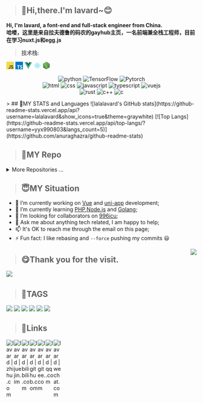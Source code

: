 > ## :clap:Hi,there.I'm lavard~:blush:
**Hi, I'm lavard, a font-end and full-stack engineer from China.<br />
哈喽，这里是来自拉夫德鲁的码农的gayhub主页，一名前端兼全栈工程师，目前在学习nuxt.js和egg.js**

> **技术栈:**  

<code><img height="20" src="https://raw.githubusercontent.com/github/explore/80688e429a7d4ef2fca1e82350fe8e3517d3494d/topics/javascript/javascript.png"></code>
<code><img height="20" src="https://raw.githubusercontent.com/github/explore/80688e429a7d4ef2fca1e82350fe8e3517d3494d/topics/typescript/typescript.png"></code>
<code><img height="20" src="https://raw.githubusercontent.com/github/explore/80688e429a7d4ef2fca1e82350fe8e3517d3494d/topics/vue/vue.png"></code>
<code><img height="20" src="https://raw.githubusercontent.com/github/explore/80688e429a7d4ef2fca1e82350fe8e3517d3494d/topics/react/react.png"></code>
<code><img height="20" src="https://raw.githubusercontent.com/github/explore/80688e429a7d4ef2fca1e82350fe8e3517d3494d/topics/nodejs/nodejs.png"></code>
<br/>

<p align="center">
  <img alt="python" src="https://img.shields.io/badge/Python-3572a5?style=flat-square&logo=python&logoColor=white">
  <img alt="TensorFlow" src="https://img.shields.io/badge/TensorFlow-ff6f00?style=flat-square&logo=tensorflow&logoColor=white">
  <img alt="Pytorch" src="https://img.shields.io/badge/Pytorch-ee4c2c?style=flat-square&logo=pytorch&logoColor=white">
  <br/>
  <img alt="html" src="https://img.shields.io/badge/HTML-e34c26?style=flat-square&logo=html5&logoColor=white">
  <img alt="css" src="https://img.shields.io/badge/CSS-563d7c?style=flat-square&logo=css3">
  <img alt="javascript" src="https://img.shields.io/badge/JavaScript-000000?style=flat-square&logo=javascript">
  <img alt="typescript" src="https://img.shields.io/badge/TypeScript-1a0dab?style=flat-square&logo=typescript">
  <img alt="vuejs" src="https://img.shields.io/badge/Vue.js-007777?style=flat-square&logo=vue.js">
  <br/>
  <img alt="rust" src="https://img.shields.io/badge/Rust-bc8362?style=flat-square&logo=rust">
  <img alt="c++" src="https://img.shields.io/badge/C++-f34b7d?style=flat-square&logo=c%2b%2b">
  <img alt="c" src="https://img.shields.io/badge/C-555555?style=flat-square&logo=c">
</p>
> ## 🎉MY STATS and Languages
![lalalavard's GitHub stats](https://github-readme-stats.vercel.app/api?username=lalalavard&show_icons=true&theme=graywhite)
[![Top Langs](https://github-readme-stats.vercel.app/api/top-langs/?username=yyx990803&langs_count=5)](https://github.com/anuraghazra/github-readme-stats)

> ## 🎵MY Repo
<details>
<summary>More Repositories ...</summary>
<!-- 对齐 Repo 卡片 -->
<a href="https://github.com/lalalavard/spirit">
  <img align="center" src="https://github-readme-stats.vercel.app/api/pin/?username=lalalavard&repo=spirit" />
</a>
<a href="https://github.com/lalalavard/lalalavard.github.io">
  <img align="center" src="https://github-readme-stats.vercel.app/api/pin/?username=lalalavard&repo=lalalavard.github.io" />
</a>
<a href="https://github.com/lalalavard/Cloudreve">
  <img align="center" src="https://github-readme-stats.vercel.app/api/pin/?username=lalalavard&repo=Cloudreve" />
</a>
<a href="https://github.com/lalalavard/HyPlayer">
  <img align="center" src="https://github-readme-stats.vercel.app/api/pin/?username=lalalavard&repo=HyPlayer" />
</a>
</details>

> ## :innocent:MY Situation
- 🔭 I’m currently working on [Vue]() and [uni-app]() development;
- 🌱 I’m currently learning [PHP](),[Node.js]() and [Golang](https://github.com/golang/go);
- 🌈 I’m looking for collaborators on [996icu](https://github.com/996icu/996.ICU);
- 💬 Ask me about anything tech related, I am happy to help;
- 📫 It's OK to reach me through the email on this page;
- ⚡ Fun fact: I like rebasing and `--force` pushing my commits 😃
<img src="https://view.moezx.cc/images/2021/02/25/7217294a8cb992d37eceeb8f5a01d100.gif" height="100" align="right"/>


> ## :yum:Thank you for the visit.

![](http://profile-counter.glitch.me/biaochenxuying/count.svg)

> ## :raising_hand:TAGS
![](https://forthebadge.com/images/badges/built-with-love.svg)
![](https://forthebadge.com/images/badges/uses-html.svg)
![](https://forthebadge.com/images/badges/made-with-javascript.svg)
![](https://forthebadge.com/images/badges/contains-cat-gifs.svg)
![](https://forthebadge.com/images/badges/powered-by-electricity.svg)
![](https://forthebadge.com/images/badges/makes-people-smile.svg)

> ## :pray:Links
<a href="https://www.zhihu.com/people/lai-zi-la-fu-de-lu-de-ma-nong">
  <img align="left" alt="lavard | zhihu.com" width="20px" src="https://www.zhihu.com/favicon.ico" />
</a>
<a href="https://juejin.cn/user/994371074524862">
  <img align="left" alt="lavard | juejin.im" width="21px" src="https://juejin.im/favicon.ico" />
</a>
<a href="https://space.bilibili.com/40744412">
  <img align="left" alt="lavard | bilibili.com" width="21px" src="https://www.bilibili.com/favicon.ico" />
</a>
<a href="https://github.com/lalalavard">
  <img align="left" alt="lavard | github.com" width="21px" src="https://www.github.com/favicon.ico" />
</a>
<a href="https://gitee.com/lavard">
  <img align="left" alt="lavard | gitee.com" width="21px" src="https://www.gitee.com/favicon.ico" />
</a>
<a href="https://wechat.com">
  <img align="left" alt="lavard | qq.com" width="21px" src="https://www.wechat.com/favicon.ico" />
</a>
<a href="https://im.qq.com">
  <img align="left" alt="lavard | wechat.com" width="21px" src="https://im.qq.com/favicon.ico" />
</a>

